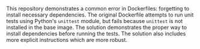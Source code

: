 This repository demonstrates a common error in Dockerfiles: forgetting to install necessary dependencies.  The original Dockerfile attempts to run unit tests using Python's `unittest` module, but fails because `unittest` is not installed in the base image.  The solution demonstrates the proper way to install dependencies before running the tests.  The solution also includes more explicit instructions which are more robust.